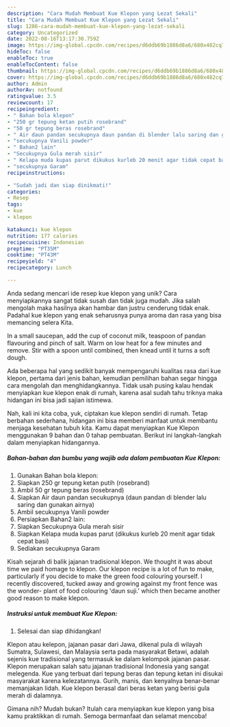 ```yaml
---
description: "Cara Mudah Membuat Kue Klepon yang Lezat Sekali"
title: "Cara Mudah Membuat Kue Klepon yang Lezat Sekali"
slug: 1286-cara-mudah-membuat-kue-klepon-yang-lezat-sekali
category: Uncategorized
date: 2022-08-16T13:17:30.759Z
image: https://img-global.cpcdn.com/recipes/d6ddb69b1886d8a6/680x482cq70/kue-klepon-foto-resep-utama.jpg
hideToc: false
enableToc: true
enableTocContent: false
thumbnail: https://img-global.cpcdn.com/recipes/d6ddb69b1886d8a6/680x482cq70/kue-klepon-foto-resep-utama.jpg
cover: https://img-global.cpcdn.com/recipes/d6ddb69b1886d8a6/680x482cq70/kue-klepon-foto-resep-utama.jpg
author: Admin
authorAv: notfound
ratingvalue: 3.5
reviewcount: 17
recipeingredient:
- " Bahan bola klepon"
- "250 gr tepung ketan putih rosebrand"
- "50 gr tepung beras rosebrand"
- " Air daun pandan secukupnya daun pandan di blender lalu saring dan gunakan airnya"
- "secukupnya Vanili powder"
- " Bahan2 lain"
- "Secukupnya Gula merah sisir"
- " Kelapa muda kupas parut dikukus kurleb 20 menit agar tidak cepat basi"
- "secukupnya Garam"
recipeinstructions:

- "Sudah jadi dan siap dinikmati!"
categories:
- Resep
tags:
- kue
- klepon

katakunci: kue klepon 
nutrition: 177 calories
recipecuisine: Indonesian
preptime: "PT35M"
cooktime: "PT43M"
recipeyield: "4"
recipecategory: Lunch

---
```





Anda sedang mencari ide resep kue klepon yang unik? Cara menyiapkannya sangat tidak susah dan tidak juga mudah. Jika salah mengolah maka hasilnya akan hambar dan justru cenderung tidak enak. Padahal kue klepon yang enak seharusnya punya aroma dan rasa yang bisa memancing selera Kita.





In a small saucepan, add the cup of coconut milk, teaspoon of pandan flavouring and pinch of salt. Warm on low heat for a few minutes and remove. Stir with a spoon until combined, then knead until it turns a soft dough.

Ada beberapa hal yang sedikit banyak mempengaruhi kualitas rasa dari kue klepon, pertama dari jenis bahan, kemudian pemilihan bahan segar hingga cara mengolah dan menghidangkannya. Tidak usah pusing kalau hendak menyiapkan kue klepon enak di rumah, karena asal sudah tahu triknya maka hidangan ini bisa jadi sajian istimewa.






Nah, kali ini kita coba, yuk, ciptakan kue klepon sendiri di rumah. Tetap berbahan sederhana, hidangan ini bisa memberi manfaat untuk membantu menjaga kesehatan tubuh kita. Kamu dapat menyiapkan Kue Klepon menggunakan 9 bahan dan 0 tahap pembuatan. Berikut ini langkah-langkah dalam menyiapkan hidangannya.

<!--inarticleads1-->

##### Bahan-bahan dan bumbu yang wajib ada dalam pembuatan Kue Klepon:

1. Gunakan  Bahan bola klepon:
1. Siapkan 250 gr tepung ketan putih (rosebrand)
1. Ambil 50 gr tepung beras (rosebrand)
1. Siapkan  Air daun pandan secukupnya (daun pandan di blender lalu saring dan gunakan airnya)
1. Ambil secukupnya Vanili powder
1. Persiapkan  Bahan2 lain:
1. Siapkan Secukupnya Gula merah sisir
1. Siapkan  Kelapa muda kupas parut (dikukus kurleb 20 menit agar tidak cepat basi)
1. Sediakan secukupnya Garam


Kisah sejarah di balik jajanan tradisional klepon. We thought it was about time we paid homage to klepon. Our klepon recipe is a lot of fun to make, particularly if you decide to make the green food colouring yourself. I recently discovered, tucked away and growing against my front fence was the wonder- plant of food colouring &#39;daun suji.&#39; which then became another good reason to make klepon. 

<!--inarticleads2-->

##### Instruksi untuk membuat Kue Klepon:


1. Selesai dan siap dihidangkan!

Klepon atau kelepon, jajanan pasar dari Jawa, dikenal pula di wilayah Sumatra, Sulawesi, dan Malaysia serta pada masyarakat Betawi, adalah sejenis kue tradisional yang termasuk ke dalam kelompok jajanan pasar. Klepon merupakan salah satu jajanan tradisional Indonesia yang sangat melegenda. Kue yang terbuat dari tepung beras dan tepung ketan ini disukai masyarakat karena kelezatannya. Gurih, manis, dan kenyalnya benar-benar memanjakan lidah. Kue klepon berasal dari beras ketan yang berisi gula merah di dalamnya. 

Gimana nih? Mudah bukan? Itulah cara menyiapkan kue klepon yang bisa kamu praktikkan di rumah. Semoga bermanfaat dan selamat mencoba!
